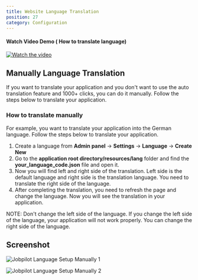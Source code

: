 ```yaml
---
title: Website Language Translation
position: 27
category: Configuration
---
```


#### Watch Video Demo ( How to translate language)

[![Watch the video](/docs/jobpilot/setting/website-translation.png)](https://www.loom.com/share/14eb42277c99497eb1dde216479f24d6?sid=a25a5b17-1fe6-47bd-8b99-dd29f0ceda04)  


## Manually Language Translation

If you want to translate your application and you don't want to use the auto translation feature and 1000+ clicks, you can do it manually. Follow the steps below to translate your application.

### How to translate manually

For example, you want to translate your application into the German language. Follow the steps below to translate your application.

1. Create a language from **Admin panel** -> **Settings** -> **Language** -> **Create New**
2. Go to the **application root directory/resources/lang** folder and find the **your_language_code.json** file and open it.
3. Now you will find left and right side of the translation. Left side is the default language and right side is the translation language. You need to translate the right side of the language.
4. After completing the translation, you need to refresh the page and change the language. Now you will see the translation in your application.

NOTE: Don't change the left side of the language. If you change the left side of the language, your application will not work properly. You can change the right side of the language.

## Screenshot

![Jobpilot Language Setup Manually 1](/docs/jobpilot/setting/manually_1.png)
<!-- <br> -->
![Jobpilot Language Setup Manually 2](/docs/jobpilot/setting/manually_2.png)
